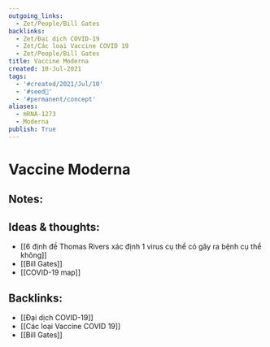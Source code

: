 ```yaml
---
outgoing_links:
  - Zet/People/Bill Gates
backlinks:
  - Zet/Đại dịch COVID-19
  - Zet/Các loại Vaccine COVID 19
  - Zet/People/Bill Gates
title: Vaccine Moderna
created: 10-Jul-2021
tags:
  - '#created/2021/Jul/10'
  - '#seed🥜'
  - '#permanent/concept'
aliases:
  - mRNA-1273
  - Moderna
publish: True
---
```

# Vaccine Moderna

## Notes:


## Ideas & thoughts:
- [[6 định đề Thomas Rivers xác định 1 virus cụ thể có gây ra bệnh cụ thể không]]
- [[Bill Gates]]
- [[COVID-19 map]]



## Backlinks:
- [[Đại dịch COVID-19]]
- [[Các loại Vaccine COVID 19]]
- [[Bill Gates]]
